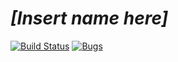 # _[Insert name here]_

[![Build Status](https://travis-ci.com/presque-fini/presque-game.svg?branch=master)](https://travis-ci.com/presque-fini/presque-game) [![Bugs](https://sonarcloud.io/api/project_badges/measure?project=presque-fini_presque-game&metric=bugs)](https://sonarcloud.io/dashboard?id=presque-fini_presque-game)
